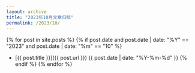 ```yaml
---
layout: archive
title: "2023年10月文章归档"
permalink: /2023/10/
---
```


{% for post in site.posts %}
  {% if post.date and post.date | date: "%Y" == "2023" and post.date | date: "%m" == "10" %}
- [{{ post.title }}]({{ post.url }}) <span>{{ post.date | date: "%Y-%m-%d" }}</span>
  {% endif %}
{% endfor %}

